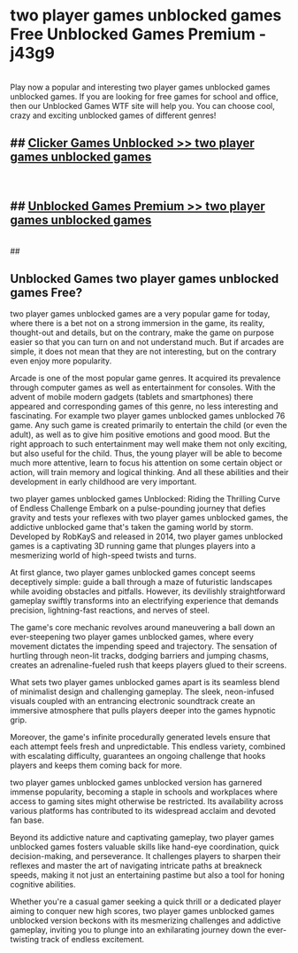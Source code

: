 # two player games unblocked games  Free Unblocked Games Premium - j43g9 <br>
<br>
Play now a popular and interesting two player games unblocked games unblocked games. If you are looking for free games for school and office, then our Unblocked Games WTF site will help you. You can choose cool, crazy and exciting unblocked games of different genres!


## ##  [Clicker Games Unblocked >> two player games unblocked games](http://freeplayer.one?title=two_player_games_unblocked_games&ref=UGames)
  <br>

##  ## [Unblocked Games Premium >> two player games unblocked games](http://freeplayer.one?title=two_player_games_unblocked_games&ref=UGames)
  <br>
  ##



## Unblocked Games two player games unblocked games Free?

two player games unblocked games are a very popular game for today, where there is a bet not on a strong immersion in the game, its reality, thought-out and details, but on the contrary, make the game on purpose easier so that you can turn on and not understand much. But if arcades are simple, it does not mean that they are not interesting, but on the contrary even enjoy more popularity.

Arcade is one of the most popular game genres. It acquired its prevalence through computer games as well as entertainment for consoles. With the advent of mobile modern gadgets (tablets and smartphones) there appeared and corresponding games of this genre, no less interesting and fascinating. For example two player games unblocked games unblocked 76 game. Any such game is created primarily to entertain the child (or even the adult), as well as to give him positive emotions and good mood. But the right approach to such entertainment may well make them not only exciting, but also useful for the child. Thus, the young player will be able to become much more attentive, learn to focus his attention on some certain object or action, will train memory and logical thinking. And all these abilities and their development in early childhood are very important.

two player games unblocked games Unblocked: Riding the Thrilling Curve of Endless Challenge
Embark on a pulse-pounding journey that defies gravity and tests your reflexes with two player games unblocked games, the addictive unblocked game that's taken the gaming world by storm. Developed by RobKayS and released in 2014, two player games unblocked games is a captivating 3D running game that plunges players into a mesmerizing world of high-speed twists and turns.

At first glance, two player games unblocked games concept seems deceptively simple: guide a ball through a maze of futuristic landscapes while avoiding obstacles and pitfalls. However, its devilishly straightforward gameplay swiftly transforms into an electrifying experience that demands precision, lightning-fast reactions, and nerves of steel.

The game's core mechanic revolves around maneuvering a ball down an ever-steepening two player games unblocked games, where every movement dictates the impending speed and trajectory. The sensation of hurtling through neon-lit tracks, dodging barriers and jumping chasms, creates an adrenaline-fueled rush that keeps players glued to their screens.

What sets two player games unblocked games apart is its seamless blend of minimalist design and challenging gameplay. The sleek, neon-infused visuals coupled with an entrancing electronic soundtrack create an immersive atmosphere that pulls players deeper into the games hypnotic grip.

Moreover, the game's infinite procedurally generated levels ensure that each attempt feels fresh and unpredictable. This endless variety, combined with escalating difficulty, guarantees an ongoing challenge that hooks players and keeps them coming back for more.

two player games unblocked games unblocked version has garnered immense popularity, becoming a staple in schools and workplaces where access to gaming sites might otherwise be restricted. Its availability across various platforms has contributed to its widespread acclaim and devoted fan base.

Beyond its addictive nature and captivating gameplay, two player games unblocked games fosters valuable skills like hand-eye coordination, quick decision-making, and perseverance. It challenges players to sharpen their reflexes and master the art of navigating intricate paths at breakneck speeds, making it not just an entertaining pastime but also a tool for honing cognitive abilities.

Whether you're a casual gamer seeking a quick thrill or a dedicated player aiming to conquer new high scores, two player games unblocked games unblocked version beckons with its mesmerizing challenges and addictive gameplay, inviting you to plunge into an exhilarating journey down the ever-twisting track of endless excitement.